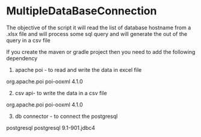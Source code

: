 # MultipleDataBaseConnection
The objective of the script it will read the list of database hostname from a .xlsx file and will process some sql query and will generate the out of the query in a csv file

If you create the maven or gradle project then you need to add the following dependency
1. apache poi - to read and write the data in excel file
<dependency>
     <groupId>org.apache.poi</groupId>
     <artifactId>poi-ooxml</artifactId>
     <version>4.1.0</version>
 </dependency>

2. csv api- to write the data in a csv file
<dependency>
     <groupId>org.apache.poi</groupId>
     <artifactId>poi-ooxml</artifactId>
     <version>4.1.0</version>
</dependency>
    
3. db connector - to connect the postgresql 
<dependency>
     <groupId>postgresql</groupId>
     <artifactId>postgresql</artifactId>
     <version>9.1-901.jdbc4</version>
</dependency>
